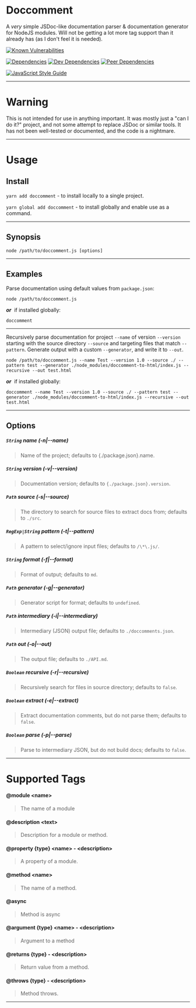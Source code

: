 # Doccomment
A *very* simple JSDoc-like documentation parser & documentation generator for NodeJS modules. Will not be getting a lot more tag support than it already has (as I don't feel it is needed).

[![Known Vulnerabilities](https://snyk.io/test/github/l3laze/doccomment/badge.svg?targetFile=package.json)](https://snyk.io/test/github/l3laze/doccomment?targetFile=package.json)

[![Dependencies](https://img.shields.io/david/l3laze/doccomment.svg)](https://github.com/l3laze/doccomment/issues) [![Dev Dependencies](https://img.shields.io/david/dev/l3laze/doccomment.svg)](https://github.com/l3laze/doccomment) [![Peer Dependencies](https://img.shields.io/david/peer/l3laze/doccomment.svg)](https://github.com/l3laze/doccomment)

[![JavaScript Style Guide](https://cdn.rawgit.com/standard/standard/master/badge.svg)](https://github.com/standard/standard)

----


# **Warning**

This is not intended for use in anything important. It was mostly just a "can I do it?" project, and not some attempt to replace JSDoc or similar tools. It has not been well-tested or documented, and the code is a nightmare.


----


# **Usage**


## **Install**


`yarn add doccomment` - to install locally to a single project.

`yarn global add doccomment` - to install globally and enable use as a command.


----



## **Synopsis**


`node /path/to/doccomment.js [options]`


----


## **Examples**


Parse documentation using default values from `package.json`:

`node /path/to/doccomment.js`

***or***&nbsp; if installed globally:

`doccomment`

----

Recursively parse documentation for project `--name` of version `--version` starting with the source directory `--source` and targeting files that match `--pattern`. Generate output with a custom `--generator`, and write it to `--out`.

`node /path/to/doccomment.js --name Test --version 1.0 --source ./ --pattern test --generator ./node_modules/doccomment-to-html/index.js --recursive --out test.html`

***or***&nbsp; if installed globally:

`doccomment --name Test --version 1.0 --source ./ --pattern test --generator ./node_modules/doccomment-to-html/index.js --recursive --out test.html`


----


## **Options**


##### `String` name (-n|--name)
> Name of the project; defaults to {./package.json}.name.


##### `String` version (-v|--version)
> Documentation version; defaults to `{./package.json}.version`.


##### `Path` source (-s|--source)
> The directory to search for source files to extract docs from; defaults to `./src`.


##### `RegExp|String` pattern (-t|--pattern)
> A pattern to select/ignore input files; defaults to `/\*\.js/`.


##### `String` format (-f|--format)
> Format of output; defaults to `md`.


##### `Path` generator (-g|--generator)
> Generator script for format; defaults to `undefined`.


##### `Path` intermediary (-i|--intermediary)
> Intermediary (JSON) output file; defaults to `./doccomments.json`.


##### `Path` out (-o|--out)
> The output file; defaults to `./API.md`.


##### `Boolean` recursive (-r|--recursive)
> Recursively search for files in source directory; defaults to `false`.


##### `Boolean` extract (-e|--extract)
> Extract documentation comments, but do not parse them; defaults to `false`.


##### `Boolean` parse (-p|--parse)
> Parse to intermediary JSON, but do not build docs; defaults to `false`.


----


# **Supported Tags**


#### **@module <name\>**
> The name of a module


#### **@description <text\>**
> Description for a module or method.


#### **@property {type} <name\> - <description\>**
> A property of a module.


#### **@method <name\>**
> The name of a method.


#### **@async**
> Method is async


#### **@argument {type} <name\> - <description\>**
> Argument to a method


#### **@returns {type} - <description\>**
> Return value from a method.


#### **@throws {type} - <description\>**
> Method throws.

----
